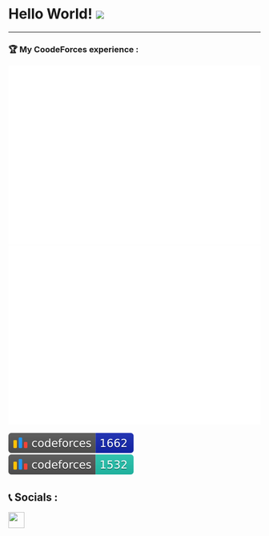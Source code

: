 # Hello World! <img src="https://media.giphy.com/media/hvRJCLFzcasrR4ia7z/giphy.gif" width="30px"/>

___

### :trophy: My CoodeForces experience :

![](https://raw.githubusercontent.com/chu65536/cf-stats/main/output/light_card.svg#gh-dark-mode-only)
![](https://raw.githubusercontent.com/chu65536/cf-stats/main/output/light_card.svg#gh-light-mode-only)

![](https://raw.githubusercontent.com/chu65536/cf-stats/main/output/max_rating.svg)
![](https://raw.githubusercontent.com/chu65536/cf-stats/main/output/rating.svg)


## 📞 Socials : 

<picture>
 <source srcset="https://spng.pngfind.com/pngs/s/53-530160_join-the-conversation-telegram-logo-white-png-transparent.png" media="(prefers-color-scheme: dark)">
 <img src="https://w7.pngwing.com/pngs/772/115/png-transparent-computer-icons-telegram-logo-angle-white-triangle-thumbnail.png" width="32px" height="32px">
</picture>

